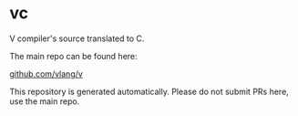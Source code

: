 # vc
V compiler's source translated to C.

The main repo can be found here:

[github.com/vlang/v](https://github.com/vlang/v)

This repository is generated automatically. Please do not submit PRs here, use the main repo.
